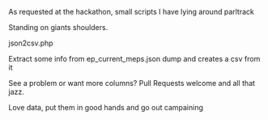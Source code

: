 As requested at the hackathon, small scripts I have lying around parltrack

Standing on giants shoulders.

json2csv.php

Extract some info from ep_current_meps.json dump and creates a csv from it

See a problem or want more columns? Pull Requests welcome and all that jazz.

Love data, put them in good hands and go out campaining
